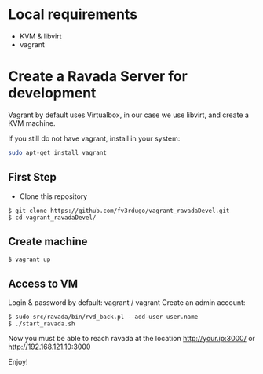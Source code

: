 # Local requirements
- KVM & libvirt 
- vagrant

# Create a Ravada Server for development

Vagrant by default uses Virtualbox, in our case we use libvirt, and create a KVM machine.

If you still do not have vagrant, install in your system:
```bash
sudo apt-get install vagrant
```

## First Step
- Clone this repository
```
$ git clone https://github.com/fv3rdugo/vagrant_ravadaDevel.git
$ cd vagrant_ravadaDevel/
```

## Create machine
```
$ vagrant up
```

## Access to VM
Login & password by default: vagrant / vagrant
Create an admin account:
```
$ sudo src/ravada/bin/rvd_back.pl --add-user user.name
$ ./start_ravada.sh

```
Now you must be able to reach ravada at the location http://your.ip:3000/ or http://192.168.121.10:3000

Enjoy!
